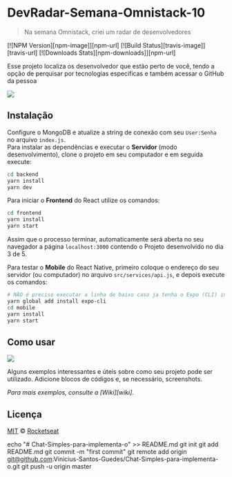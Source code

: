  # DevRadar-Semana-Omnistack-10
> Na semana Omnistack, criei um radar de desenvolvedores

[![NPM Version][npm-image]][npm-url]
[![Build Status][travis-image]][travis-url]
[![Downloads Stats][npm-downloads]][npm-url]

Esse projeto localiza os desenvolvedor que estão perto de você, tendo a opção de perquisar por tecnologias especificas e também acessar o GitHub da pessoa

![](./static/site.png)

## Instalação
Configure o MongoDB e atualize a string de conexão com seu `User:Senha` no arquivo `index.js`.  
Para instalar as dependências e executar o **Servidor** (modo desenvolvimento), clone o projeto em seu computador e em seguida execute:
```bash
cd backend
yarn install
yarn dev
```
Para iniciar o **Frontend** do React utilize os comandos:
```bash
cd frontend
yarn install
yarn start
```
Assim que o processo terminar, automaticamente será aberta no seu navegador a página `localhost:3000` contendo o Projeto desenvolvido no dia 3 de 5.  

Para testar o **Mobile** do React Native, primeiro coloque o endereço do seu servidor (ou computador) no arquivo `src/services/api.js`, e depois execute os comandos:
```bash
# NÃO é preciso executar a linha de baixo caso ja tenha o Expo (CLI) instalado!
yarn global add install expo-cli
cd mobile
yarn install
yarn start
```

## Como usar

![](./static/devradar.png)

Alguns exemplos interessantes e úteis sobre como seu projeto pode ser utilizado. Adicione blocos de códigos e, se necessário, screenshots.

_Para mais exemplos, consulte a [Wiki][wiki]._ 


## Licença

[MIT](./LICENSE) &copy; [Rocketseat](https://rocketseat.com.br/)




echo "# Chat-Simples-para-implementa-o" >> README.md
git init
git add README.md
git commit -m "first commit"
git remote add origin git@github.com:Vinicius-Santos-Guedes/Chat-Simples-para-implementa-o.git
git push -u origin master